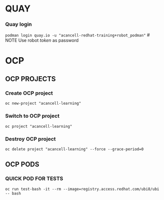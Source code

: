 # QUAY
### Quay login
`podman login quay.io -u "acancell-redhat-training+robot_podman"` # NOTE Use robot *token* as password
# OCP
## OCP PROJECTS
### Create OCP project
`oc new-project "acancell-learning"`
### Switch to OCP project
`oc project "acancell-learning"`
### Destroy OCP project
`oc delete project "acancell-learning" --force --grace-period=0`
## OCP PODS
### QUICK POD FOR TESTS
`oc run test-bash -it --rm --image=registry.access.redhat.com/ubi8/ubi -- bash`
